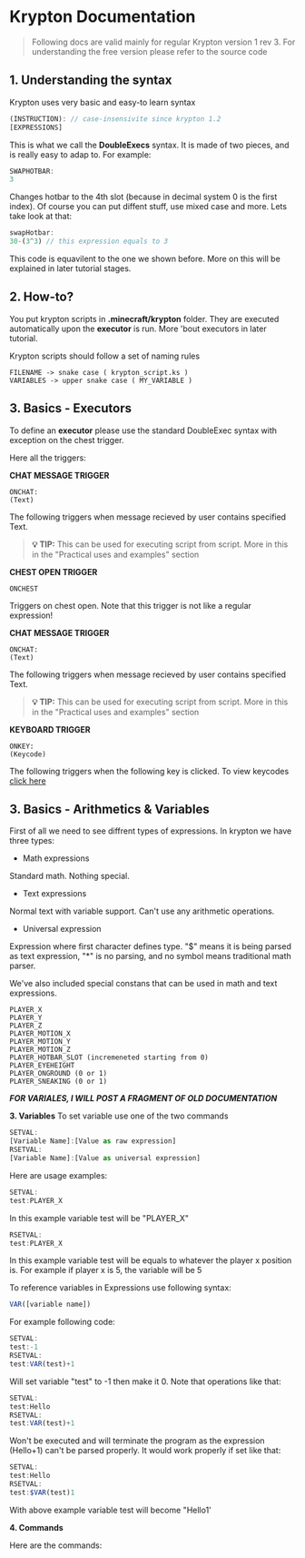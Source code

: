 # Krypton Documentation

> Following docs are valid mainly for regular Krypton version 1 rev 3. For understanding the free version please refer to the source code

## 1. Understanding the syntax
Krypton uses very basic and easy-to learn syntax
```ts
(INSTRUCTION): // case-insensivite since krypton 1.2
[EXPRESSIONS]
```
This is what we call the **DoubleExecs** syntax.
It is made of two pieces, and is really easy to adap to. For example:
```ts
SWAPHOTBAR:
3
```
Changes hotbar to the 4th slot (because in decimal system 0 is the first index). Of course you can put diffent stuff, use mixed case and more. Lets take look at that:
```ts
swapHotbar:
30-(3^3) // this expression equals to 3
```
This code is equavilent to the one we shown before. More on this will be explained in later tutorial stages.

## 2. How-to?
You put krypton scripts in **.minecraft/krypton** folder.
They are executed automatically upon the **executor** is run. More 'bout executors in later tutorial.

Krypton scripts should follow a set of naming rules
```
FILENAME -> snake case ( krypton_script.ks )
VARIABLES -> upper snake case ( MY_VARIABLE )
```

## 3. Basics - Executors
To define an **executor** please use the standard DoubleExec syntax with exception on the chest trigger.

Here all the triggers:


**CHAT MESSAGE TRIGGER**
```
ONCHAT:
(Text)
```
The following triggers when message recieved by user contains specified Text.
> **💡 TIP:** This can be used for executing script from script. More in this in the "Practical uses and examples" section


**CHEST OPEN TRIGGER**
```
ONCHEST
```
Triggers on chest open. Note that this trigger is not like a regular expression!


**CHAT MESSAGE TRIGGER**
```
ONCHAT:
(Text)
```
The following triggers when message recieved by user contains specified Text.
> **💡 TIP:** This can be used for executing script from script. More in this in the "Practical uses and examples" section


**KEYBOARD TRIGGER**
```
ONKEY:
(Keycode)
```
The following triggers when the following key is clicked.
To view keycodes [click here](https://minecraft.fandom.com/wiki/Key_codes#Before_1.13)

## 3. Basics - Arithmetics & Variables
First of all we need to see diffrent types of expressions. In krypton we have three types:

- Math expressions

Standard math. Nothing special.

- Text expressions

Normal text with variable support. Can't use any arithmetic operations.

- Universal expression

Expression where first character defines type. "$" means it is being parsed as text expression, "\*" is no parsing, and no symbol means traditional math parser.


We've also included special constans that can be used in math and text expressions. 

```
PLAYER_X
PLAYER_Y
PLAYER_Z
PLAYER_MOTION_X
PLAYER_MOTION_Y
PLAYER_MOTION_Z
PLAYER_HOTBAR_SLOT (incremeneted starting from 0)
PLAYER_EYEHEIGHT
PLAYER_ONGROUND (0 or 1)
PLAYER_SNEAKING (0 or 1)
```

__***FOR VARIALES, I WILL POST A FRAGMENT OF OLD DOCUMENTATION***__

**3. Variables**
To set variable use one of the two commands
```ts
SETVAL:
[Variable Name]:[Value as raw expression]
RSETVAL:
[Variable Name]:[Value as universal expression]
```
Here are usage examples:
```ts
SETVAL:
test:PLAYER_X 
```
In this example variable test will be "PLAYER_X"
```ts
RSETVAL:
test:PLAYER_X
```
In this example variable test will be equals to whatever the player x position is. For example if player x is 5, the variable will be 5

To reference variables in Expressions use following syntax:
```ts
VAR([variable name])
```
For example following code:
```ts
SETVAL:
test:-1
RSETVAL:
test:VAR(test)+1
```
Will set variable "test" to -1 then make it 0.
Note that operations like that:
```ts
SETVAL:
test:Hello
RSETVAL:
test:VAR(test)+1
```
Won't be executed and will terminate the program as the expression (Hello+1) can't be parsed properly. It would work properly if set like that:
```ts
SETVAL:
test:Hello
RSETVAL:
test:$VAR(test)1
```
With above example variable test will become "Hello1'

**4. Commands**

Here are the commands:
